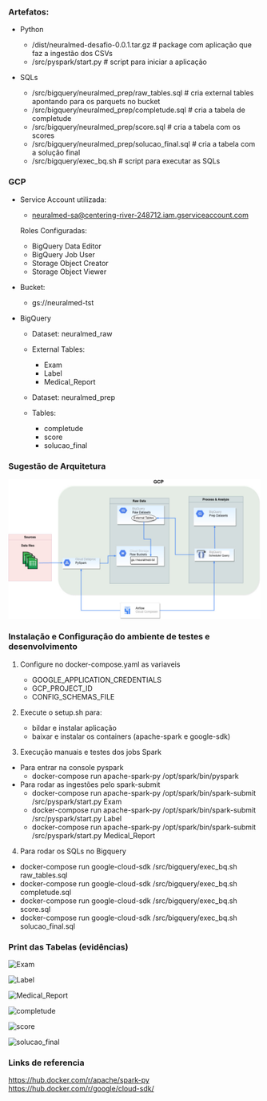 ### Artefatos:
- Python
    - /dist/neuralmed-desafio-0.0.1.tar.gz  #  package com aplicação que faz a ingestão dos CSVs 
    - /src/pyspark/start.py  #  script para iniciar a aplicação

- SQLs
    - /src/bigquery/neuralmed_prep/raw_tables.sql  #  cria external tables apontando para os parquets no bucket
    - /src/bigquery/neuralmed_prep/completude.sql  #  cria a tabela de completude
    - /src/bigquery/neuralmed_prep/score.sql  #  cria a tabela com os scores
    - /src/bigquery/neuralmed_prep/solucao_final.sql  #  cria a tabela com a solução final
    - /src/bigquery/exec_bq.sh  #  script para executar as SQLs

### GCP
- Service Account utilizada: 
    - neuralmed-sa@centering-river-248712.iam.gserviceaccount.com
    
    Roles Configuradas:
    - BigQuery Data Editor
    - BigQuery Job User
    - Storage Object Creator
    - Storage Object Viewer 

- Bucket:
    - gs://neuralmed-tst

- BigQuery
    - Dataset: neuralmed_raw
    - External Tables:
        - Exam
        - Label
        - Medical_Report

    - Dataset: neuralmed_prep
    - Tables:
        - completude
        - score
        - solucao_final


### Sugestão de Arquitetura

![desenho](./docs/neuralmed-desafio.jpg)


### Instalação e Configuração do ambiente de testes e desenvolvimento
1. Configure no docker-compose.yaml as variaveis
    - GOOGLE_APPLICATION_CREDENTIALS
    - GCP_PROJECT_ID
    - CONFIG_SCHEMAS_FILE

2. Execute o setup.sh para:
    - bildar e instalar aplicação 
    - baixar e instalar os containers (apache-spark e google-sdk)

3. Execução manuais e testes dos jobs Spark
- Para entrar na console pyspark
    - docker-compose run apache-spark-py /opt/spark/bin/pyspark
- Para rodar as ingestões pelo spark-submit
    - docker-compose run apache-spark-py /opt/spark/bin/spark-submit /src/pyspark/start.py Exam
    - docker-compose run apache-spark-py /opt/spark/bin/spark-submit /src/pyspark/start.py Label
    - docker-compose run apache-spark-py /opt/spark/bin/spark-submit /src/pyspark/start.py Medical_Report

4. Para rodar os SQLs no Bigquery
- docker-compose run google-cloud-sdk /src/bigquery/exec_bq.sh raw_tables.sql
- docker-compose run google-cloud-sdk /src/bigquery/exec_bq.sh completude.sql
- docker-compose run google-cloud-sdk /src/bigquery/exec_bq.sh score.sql
- docker-compose run google-cloud-sdk /src/bigquery/exec_bq.sh solucao_final.sql


### Print das Tabelas (evidências)

![Exam](./docs/Exam.jpg)

![Label](./docs/Label.jpg)

![Medical_Report](./docs/Medical_Report.jpg)

![completude](./docs/completude.jpg)

![score](./docs/score.jpg)

![solucao_final](./docs/solucao_final.jpg)

### Links de referencia
https://hub.docker.com/r/apache/spark-py
https://hub.docker.com/r/google/cloud-sdk/
